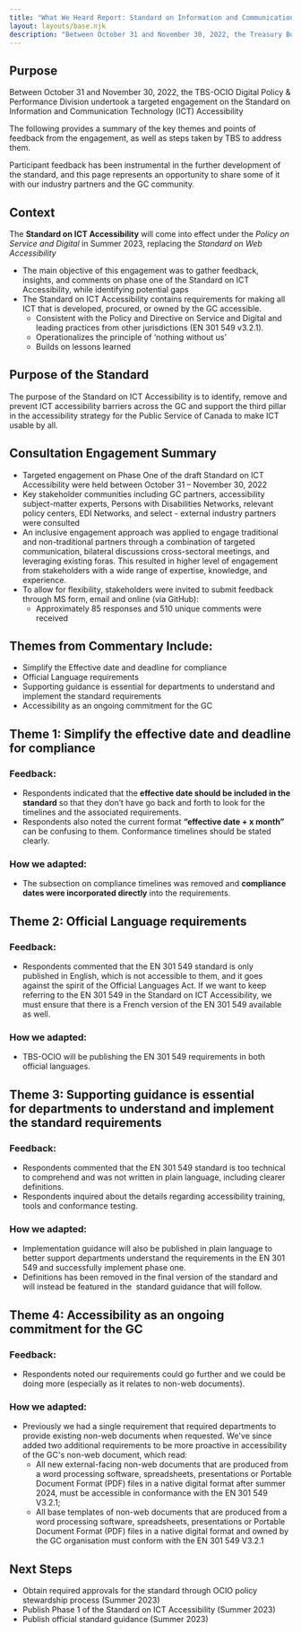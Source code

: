 ```yaml
---
title: "What We Heard Report: Standard on Information and Communication Technology Accessibility (SICTA)"
layout: layouts/base.njk
description: "Between October 31 and November 30, 2022, the Treasury Board of Canada Secretariat - Office of the Chief Information Officer (<abbr>TBS-OCIO</abbr>) Digital Policy & Performance Division undertook a targeted engagement on the <em>Standard on Information and Communication Technology (<abbr>ICT</abbr>) Accessibility</em>. This page details the key themes that emerged and next steps to be taken in relation to the standard."
---
```


## Purpose 

Between October 31 and November 30, 2022, the TBS-OCIO Digital Policy & Performance Division undertook a targeted engagement on the Standard on Information and Communication Technology (ICT) Accessibility 

The following provides a summary of the key themes and points of feedback from the engagement, as well as steps taken by TBS to address them. 

Participant feedback has been instrumental in the further development of the standard, and this page represents an opportunity to share some of it with our industry partners and the GC community.

## Context

The **Standard on ICT Accessibility** will come into effect under the *Policy on Service and Digital* in Summer 2023, replacing the *Standard on Web Accessibility*

- The main objective of this engagement was to gather feedback, insights, and comments on phase one of the Standard on ICT Accessibility, while identifying potential gaps
- The Standard on ICT Accessibility contains requirements for making all ICT that is developed, procured, or owned by the GC accessible. 
    - Consistent with the Policy and Directive on Service and Digital and leading practices from other jurisdictions (EN 301 549 v3.2.1).
    - Operationalizes the principle of ‘nothing without us’ 
    - Builds on lessons learned

## Purpose of the Standard

The purpose of the Standard on ICT Accessibility is to identify, remove and prevent ICT accessibility barriers across the GC and support the third pillar in the accessibility strategy for the Public Service of Canada to make ICT usable by all.

## Consultation Engagement Summary

- Targeted engagement on Phase One of the draft Standard on ICT Accessibility were held between October 31 – November 30, 2022
- Key stakeholder communities including GC partners, accessibility subject-matter experts, Persons with Disabilities Networks, relevant policy centers, EDI Networks, and select - external industry partners were consulted
- An inclusive engagement approach was applied to engage traditional and non-traditional partners through a combination of targeted communication, bilateral discussions cross-sectoral meetings, and leveraging existing foras. This resulted in higher level of engagement from stakeholders with a wide range of expertise, knowledge, and experience. 
- To allow for flexibility, stakeholders were invited to submit feedback  through MS form, email and online (via GitHub):
    - Approximately 85 responses and 510 unique comments were received

## Themes from Commentary Include:

- Simplify the Effective date and deadline for compliance
- Official Language requirements
- Supporting guidance is essential for departments to understand and implement the standard requirements
- Accessibility as an ongoing commitment for the GC

## Theme 1: Simplify the effective date and deadline for compliance

### Feedback:

- Respondents indicated that the **effective date should be included in the standard** so that they don’t have go back and forth to look for the timelines and the associated requirements. 
- Respondents also noted the current format **“effective date + x month”** can be confusing to them. Conformance timelines should be stated clearly.

### How we adapted:

- The subsection on compliance timelines was removed and **compliance dates were incorporated directly** into the requirements.

## Theme 2: Official Language requirements

### Feedback:

- Respondents commented that the EN 301 549 standard is only published in English, which is not accessible to them, and it goes against the spirit of the Official Languages Act. If we want to keep referring to the EN 301 549 in the Standard on ICT Accessibility, we must ensure that there is a French version of the EN 301 549 available as well.

### How we adapted:

- TBS-OCIO will be publishing the EN 301 549 requirements in both official languages.

## Theme 3: Supporting guidance is essential for departments to understand and implement the standard requirements

### Feedback:

- Respondents commented that the EN 301 549 standard is too technical to comprehend and was not written in plain language, including clearer definitions.
- Respondents inquired about the details regarding accessibility training, tools and conformance testing. 

### How we adapted:

- Implementation guidance will also be published in plain language to better support departments understand the requirements in the EN 301 549 and successfully implement phase one. 
- Definitions has been removed in the final version of the standard and will instead be featured in the  standard guidance that will follow. 

## Theme 4: Accessibility as an ongoing commitment for the GC

### Feedback:

- Respondents noted our requirements could go further and we could be doing more (especially as it relates to non-web documents). 

### How we adapted:

- Previously we had a single requirement that required departments to provide existing non-web documents when requested. We've since added two additional requirements to be more proactive in accessibility of the GC's non-web document, which read:
    - All new external-facing non-web documents that are produced from a word processing software, spreadsheets, presentations or Portable Document Format (PDF) files in a native digital format after summer 2024, must be accessible in conformance with the EN 301 549 V3.2.1;
    - All base templates of non-web documents that are produced from a word processing software, spreadsheets, presentations or Portable Document Format (PDF) files in a native digital format and owned by the GC organisation must conform with the EN 301 549 V3.2.1

## Next Steps

- Obtain required approvals for the standard through OCIO policy stewardship process (Summer 2023)
- Publish Phase 1 of the Standard on ICT Accessibility (Summer 2023)
- Publish official standard guidance (Summer 2023)